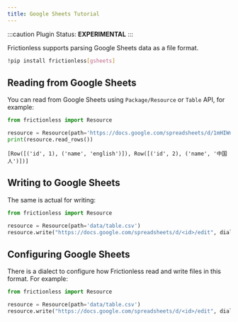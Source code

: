 ```yaml
---
title: Google Sheets Tutorial
---
```


:::caution Plugin
Status: **EXPERIMENTAL**
:::

Frictionless supports parsing Google Sheets data as a file format.

```bash
!pip install frictionless[gsheets]
```


## Reading from Google Sheets

You can read from Google Sheets using `Package/Resource` or `Table` API, for example:


```python
from frictionless import Resource

resource = Resource(path='https://docs.google.com/spreadsheets/d/1mHIWnDvW9cALRMq9OdNfRwjAthCUFUOACPp0Lkyl7b4/edit?usp=sharing')
print(resource.read_rows())
```

    [Row([('id', 1), ('name', 'english')]), Row([('id', 2), ('name', '中国人')])]


## Writing to Google Sheets

The same is actual for writing:

```python
from frictionless import Resource

resource = Resource(path='data/table.csv')
resource.write("https://docs.google.com/spreadsheets/d/<id>/edit", dialect={"credentials": ".google.json"})
```


## Configuring Google Sheets

There is a dialect to configure how Frictionless read and write files in this format. For example:

```python
from frictionless import Resource

resource = Resource(path='data/table.csv')
resource.write("https://docs.google.com/spreadsheets/d/<id>/edit", dialect={"credentials": ".google.json"})
```
